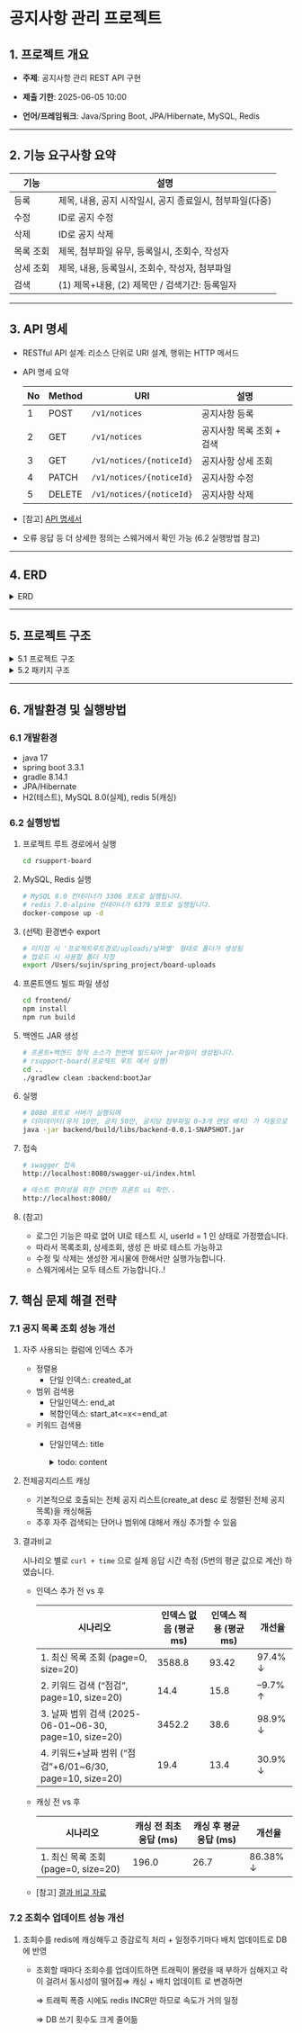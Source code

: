 # 공지사항 관리 프로젝트

## 1. 프로젝트 개요

- **주제**: 공지사항 관리 REST API 구현

- **제출 기한**: 2025-06-05 10:00
- **언어/프레임워크**: Java/Spring Boot, JPA/Hibernate, MySQL, Redis

---

## 2. 기능 요구사항 요약

| 기능 | 설명 |
| --- | --- |
| 등록 | 제목, 내용, 공지 시작일시, 공지 종료일시, 첨부파일(다중) |
| 수정 | ID로 공지 수정 |
| 삭제 | ID로 공지 삭제 |
| 목록 조회 | 제목, 첨부파일 유무, 등록일시, 조회수, 작성자 |
| 상세 조회 | 제목, 내용, 등록일시, 조회수, 작성자, 첨부파일 |
| 검색 | (1) 제목+내용, (2) 제목만 / 검색기간: 등록일자 |

---

## 3. API 명세

- RESTful API 설계: 리소스 단위로 URI 설계, 행위는 HTTP 메서드
- API 명세 요약
    
    | No | Method | URI | 설명 |
    | --- | --- | --- | --- |
    | 1 | POST | `/v1/notices` | 공지사항 등록 |
    | 2 | GET | `/v1/notices` | 공지사항 목록 조회 + 검색 |
    | 3 | GET | `/v1/notices/{noticeId}` | 공지사항 상세 조회 |
    | 4 | PATCH | `/v1/notices/{noticeId}` | 공지사항 수정 |
    | 5 | DELETE | `/v1/notices/{noticeId}` | 공지사항 삭제 |

- [참고] [API 명세서](https://triangular-pail-51f.notion.site/API-20320c5415fc80018d2bdabeb330cfab)
- 오류 응답 등 더 상세한 정의는 스웨거에서 확인 가능 (6.2 실행방법 참고)

---

## 4. ERD
<details>
<summary>ERD</summary>
    ![공지사항 관리_알서포트 과제 (2)](https://github.com/user-attachments/assets/55485f14-1523-45ac-8521-0de78733e7d3)

</details>

---

## 5. 프로젝트 구조

<details>
    <summary>5.1 프로젝트 구조 </summary>

```
rsupport-board(프로젝트 루트)
├── build.gradle         // 공통 빌드 설정(없으면 비워둠)
├── settings.gradle      // 멀티모듈 선언 
├── docker-compose.yml   // MySQL, Redis 등 컨테이너 정의
├── README.md            // 설정 방법 및 실행 순서 정리
├── gradle/wraper/
├── ...
│
├── backend              // 백엔드 모듈(Spring Boot 애플리케이션)
│     ├── build.gradle   // 백엔드 전용 gradle 설정
│     └── src
│          ├─ main
│          ├─ java/com/rsupport/...        // 세부 구조는 5.2 패키지 구조 참고
│          └─ resources
│          │     ├─ application.properties // app 관련 설정(ds, jpa, 로컬스토리지 경로 등)      
│          │     └─ dummy-files            // 서버 실행 시 더미데이터 생성을 위한 샘플 파일
│          │         ├─ sample1.jpg
│          │         ├─ sample2.png
│          │         └─ sample_txt.txt
│          │
│          └─ test    // 단위테스트, 통합테스트
│              └─ ...  
│
└── frontend            // 프론트엔드 모듈(React 애플리케이션)
      ├── package.json
      └── src
						├── api                // api 연동 관련
						│   └── noticeApi.js
						│
						├── components/        // 공통 컴포넌트
						│
						├── pages/             // 페이지 
						│           
						└── index.css

```
</details>

<details>
    <summary>5.2 패키지 구조 </summary>

```
com.rsupport.board
│
├─ RsupportBoardApplication.java // @SpringBootApplication, @EnableScheduling
│
├─ common
│   ├─ config         // 공통 설정: Swagger, Auditing, Redis, Cache 등
│   ├─ dto            // 공통 응답 DTO 등
│   ├─ entity         // BaseTimeEntity 등
│   └─ exception      // 공통 예외 정의  핸들러
│
├─ member.domain
│   ├─ entity         // 관련 엔티티
│   └─ repository     // 관련 레파지토리
│
└─ notice
    ├─ api            // 1. Presentation Layer(API 관련)
    │   ├─ controller // 컨트롤러
    │   └─ dto        // Request/Response DTO
    │
    ├─ service        // 2. Service Layer(비즈니스 로직)
    │                 // 서비스 인터페이스, 구현체
    │
    └─ domain         // 3. Persistence Layer (DB접근관련, JPA구현체 등)
        ├─ entity     // 관련 엔티티
        └─ repository // 관련 레파지토리, jpa 구현체
```
</details>

---

## 6. 개발환경 및 실행방법

### 6.1 개발환경

- java 17
- spring boot 3.3.1
- gradle 8.14.1
- JPA/Hibernate
- H2(테스트), MySQL 8.0(실제), redis 5(캐싱)

### 6.2 실행방법

1. 프로젝트 루트 경로에서 실행

    ```bash
    cd rsupport-board
    ```

2. MySQL, Redis 실행

    ```bash
    # MySQL 8.0 컨테이너가 3306 포트로 실행됩니다.
    # redis 7.0-alpine 컨테이너가 6379 포트로 실행됩니다.
    docker-compose up -d
    ```

3. (선택) 환경변수 export

    ```bash
    # 미지정 시 '프로젝트루트경로/uploads/날짜별' 형태로 폴더가 생성됨
    # 업로드 시 사용할 폴더 지정
    export /Users/sujin/spring_project/board-uploads
    ```

4. 프론트엔드 빌드 파일 생성

    ```bash
    cd frontend/
    npm install
    npm run build
    ```

5. 백엔드 JAR 생성

    ```bash
    # 프론트+백엔드 정적 소스가 한번에 빌드되어 jar파일이 생성됩니다. 
    # rsupport-board(프로젝트 루트 에서 실행)
    cd ..
    ./gradlew clean :backend:bootJar
    ```

6. 실행

    ```bash
    # 8080 포트로 서버가 실행되며 
    # 더미데이터(유저 10만, 공지 50만, 공지당 첨부파일 0~3개 랜덤 배치) 가 자동으로 생성됩니다. 
    java -jar backend/build/libs/backend-0.0.1-SNAPSHOT.jar
    ```

7. 접속

    ```bash
    # swagger 접속
    http://localhost:8080/swagger-ui/index.html 
    
    # 테스트 편의성을 위한 간단한 프론트 ui 확인..
    http://localhost:8080/
    ```

8. (참고)
    - 로그인 기능은 따로 없어 UI로 테스트 시, userId = 1 인 상태로 가정했습니다.
    - 따라서 목록조회, 상세조회, 생성 은 바로 테스트 가능하고
    - 수정 및 삭제는 생성한 게시물에 한해서만 실행가능합니다.
    - 스웨거에서는 모두 테스트 가능합니다..!



## 7. 핵심 문제 해결 전략

### 7.1 공지 목록 조회 성능 개선

1. 자주 사용되는 컬럼에 인덱스 추가
    - 정렬용
        - 단일 인덱스: created_at
    - 범위 검색용
        - 단일인덱스: end_at
        - 복합인덱스: start_at<=x<=end_at
    - 키워드 검색용
        - 단일인덱스: title
      
            <details>
                <summary>todo: content</summary>
          
            - content 의 경우 크기가 큰 텍스트이기 때문에 자주 검색되는 키워드가 있다면, 캐싱해두기 혹은 elasticSearch 도입 등으로 해결할 수 있을 것 같음
            - 현재는 title+content 범위로 검색요청이 들어오면 title만 먼저 검사 후 나머지 범위에서 content 검사하는 식으로 분기
            - 메모리와 cpu가 충분해야하며 데이터 크기가 커질수록(title에서 안걸러지고 content 로 넘어가는 데이터가 많을 수록) 불리
            </details>
            
2. 전체공지리스트 캐싱
    - 기본적으로 호출되는 전체 공지 리스트(create_at desc 로 정렬된 전체 공지 목록)을 캐싱해둠
    - 추후 자주 검색되는 단어나 범위에 대해서 캐싱 추가할 수 있음
3. 결과비교

   시나리오 별로 `curl + time` 으로 실제 응답 시간 측정 (5번의 평균 값으로 계산) 하였습니다.

   - 인덱스 추가 전 vs 후

       | 시나리오 | 인덱스 없음 (평균 ms) | 인덱스 적용 (평균 ms) | 개선율 |
       | --- | --- | --- | --- |
       | 1. 최신 목록 조회 (page=0, size=20) | 3588.8 | 93.42 | 97.4% ↓ |
       | 2. 키워드 검색 (“점검”, page=10, size=20) | 14.4 | 15.8 | –9.7% ↑ |
       | 3. 날짜 범위 검색 (2025-06-01~06-30, page=10, size=20) | 3452.2 | 38.6 | 98.9% ↓ |
       | 4. 키워드+날짜 범위 (“점검”+6/01~6/30, page=10, size=20) | 19.4 | 13.4 | 30.9% ↓ |
   - 캐싱 전 vs 후
        
       | 시나리오 | 캐싱 전 최초 응답 (ms) | 캐싱 후 평균 응답 (ms) | 개선율 |
       | --- | --- | --- | --- |
       | 1. 최신 목록 조회 (page=0, size=20) | 196.0 | 26.7 | 86.38% ↓ |
   - [참고] [결과 비교 자료](https://www.notion.so/vs-vs-20720c5415fc80729ad2e124ac3ddfb2?pvs=21)

### 7.2 조회수 업데이트 성능 개선

1. 조회수를 redis에 캐싱해두고 증감로직 처리 + 일정주기마다 배치 업데이트로 DB에 반영
    - 조회할 때마다 조회수를 업데이트하면 트래픽이 몰렸을 때 부하가 심해지고 락이 걸려서 동시성이 떨어짐⇒ 캐싱 + 배치 업데이트 로 변경하면

      ⇒ 트래픽 폭증 시에도 redis INCR만 하므로 속도가 거의 일정

      ⇒ DB 쓰기 횟수도 크게 줄어듦
